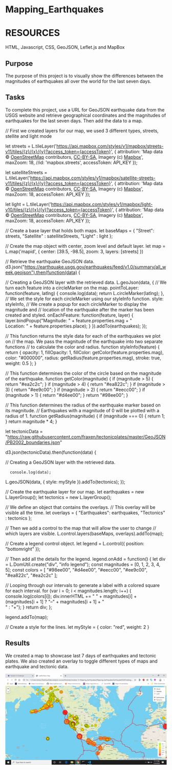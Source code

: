 # Mapping_Earthquakes

# RESOURCES

HTML, Javascript, CSS, GeoJSON, Leflet.js and MapBox

## Purpose
The purpose of this project is to visually show the differences between the magnitudes of earthquakes all over the world for the last seven days.

## Tasks
To complete this project, use a URL for GeoJSON earthquake data from the USGS website and retrieve geographical coordinates and the magnitudes of earthquakes for the last seven days. Then add the data to a map.



// First we created layers for our map, we used 3 different types, streets, stellite and light mode

let streets = L.tileLayer('https://api.mapbox.com/styles/v1/mapbox/streets-v11/tiles/{z}/{x}/{y}?access_token={accessToken}', {
attribution: 'Map data © <a href="https://www.openstreetmap.org/">OpenStreetMap</a> contributors, <a href="https://creativecommons.org/licenses/by-sa/2.0/">CC-BY-SA</a>, Imagery (c) <a href="https://www.mapbox.com/">Mapbox</a>',
	maxZoom: 18,
	//id: 'mapbox.streets',
	accessToken: API_KEY
});

let satelliteStreets = L.tileLayer('https://api.mapbox.com/styles/v1/mapbox/satellite-streets-v11/tiles/{z}/{x}/{y}?access_token={accessToken}', {
attribution: 'Map data © <a href="https://www.openstreetmap.org/">OpenStreetMap</a> contributors, <a href="https://creativecommons.org/licenses/by-sa/2.0/">CC-BY-SA</a>, Imagery (c) <a href="https://www.mapbox.com/">Mapbox</a>',
	maxZoom: 18,
	accessToken: API_KEY
});

let light = L.tileLayer('https://api.mapbox.com/styles/v1/mapbox/light-v10/tiles/{z}/{x}/{y}?access_token={accessToken}', {
attribution: 'Map data © <a href="https://www.openstreetmap.org/">OpenStreetMap</a> contributors, <a href="https://creativecommons.org/licenses/by-sa/2.0/">CC-BY-SA</a>, Imagery (c) <a href="https://www.mapbox.com/">Mapbox</a>',
	maxZoom: 18,
	accessToken: API_KEY
});



// Create a base layer that holds both maps.
let baseMaps = {
	"Street": streets,
	"Satellite" : satelliteStreets,
	"Light" : light
  };


  // Create the map object with center, zoom level and default layer.
let map = L.map('mapid', {
	center: [39.5, -98.5],
	zoom: 3,
	layers: [streets]
})


// Retrieve the earthquake GeoJSON data.
d3.json("https://earthquake.usgs.gov/earthquakes/feed/v1.0/summary/all_week.geojson").then(function(data) {

// Creating a GeoJSON layer with the retrieved data.
L.geoJson(data, {
    // We turn each feature into a circleMarker on the map.
    pointToLayer: function(feature, latlng) {
        console.log(data);
        return L.circleMarker(latlng);
      },
    // We set the style for each circleMarker using our styleInfo function.
  style: styleInfo,
    // We create a popup for each circleMarker to display the magnitude and
    //  location of the earthquake after the marker has been created and styled.
    onEachFeature: function(feature, layer) {
    layer.bindPopup("Magnitude: " + feature.properties.mag + "<br>Location: " + feature.properties.place);
  }
}).addTo(earthquakes);
});

// This function returns the style data for each of the earthquakes we plot on
// the map. We pass the magnitude of the earthquake into two separate functions
// to calculate the color and radius.
function styleInfo(feature) {
	return {
	  opacity: 1,
	  fillOpacity: 1,
	  fillColor: getColor(feature.properties.mag),
	  color: "#000000",
	  radius: getRadius(feature.properties.mag),
	  stroke: true,
	  weight: 0.5
	};
  }

// This function determines the color of the circle based on the magnitude of the earthquake.
function getColor(magnitude) {
	if (magnitude > 5) {
	  return "#ea2c2c";
	}
	if (magnitude > 4) {
	  return "#ea822c";
	}
	if (magnitude > 3) {
	  return "#ee9c00";
	}
	if (magnitude > 2) {
	  return "#eecc00";
	}
	if (magnitude > 1) {
	  return "#d4ee00";
	}
	return "#98ee00";
  }

  // This function determines the radius of the earthquake marker based on its magnitude.
// Earthquakes with a magnitude of 0 will be plotted with a radius of 1.
function getRadius(magnitude) {
	if (magnitude === 0) {
	  return 1;
	}
	return magnitude * 4;
  }



  let tectonicData = "https://raw.githubusercontent.com/fraxen/tectonicplates/master/GeoJSON/PB2002_boundaries.json"



  d3.json(tectonicData).then(function(data) {
  
  // Creating a GeoJSON layer with the retrieved data.
  
	  console.log(data);
  L.geoJSON(data, {
	  style: myStyle
  }).addTo(tectonics);
  });



// Create the earthquake layer for our map.
let earthquakes = new L.layerGroup();
let tectonics = new L.layerGroup();

// We define an object that contains the overlays.
// This overlay will be visible all the time.
let overlays = {
	"Earthquakes": earthquakes,
	"Tectonics" : tectonics
  };


  // Then we add a control to the map that will allow the user to change
// which layers are visible.
L.control.layers(baseMaps, overlays).addTo(map);


// Create a legend control object.
let legend = L.control({
	position: "bottomright"
  });

  // Then add all the details for the legend.
legend.onAdd = function() {
	let div = L.DomUtil.create("div", "info legend");
	const magnitudes = [0, 1, 2, 3, 4, 5];
	const colors = [
	  "#98ee00",
	  "#d4ee00",
	  "#eecc00",
	  "#ee9c00",
	  "#ea822c",
	  "#ea2c2c"
	];

// Looping through our intervals to generate a label with a colored square for each interval.
for (var i = 0; i < magnitudes.length; i++) {
	console.log(colors[i]);
	div.innerHTML +=
	  "<i style='background: " + colors[i] + "'></i> " +
	  magnitudes[i] + (magnitudes[i + 1] ? "&ndash;" + magnitudes[i + 1] + "<br>" : "+");
 }
  return div;
};

legend.addTo(map);
  

// Create a style for the lines.
let myStyle = {
	color: "red",
	weight: 2
}







## Results

We created a map to showcase last 7 days of earthquakes and tectonic plates. We also created an overlay to toggle different types of maps and earthquake and tectonic data.


![](earthquakes_tectonics.png)
